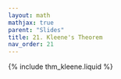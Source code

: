 ```yaml
---
layout: math
mathjax: true
parent: "Slides"
title: 21. Kleene's Theorem
nav_order: 21
---
```


{% include thm_kleene.liquid %}